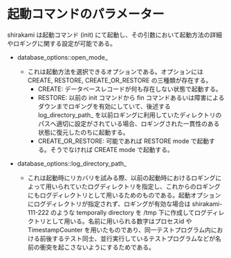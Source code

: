 # 起動コマンドのパラメーター

shirakami は起動コマンド (init) にて起動し、その引数において起動方法の詳細やロギングに関する設定が可能である。

- database_options::open_mode_
  - これは起動方法を選択できるオプションである。オプションには CREATE, RESTORE, CREATE_OR_RESTORE の三種類が存在する。
    - CREATE: データベースレコードが何も存在しない状態で起動する。
    - RESTORE: 以前の init コマンドから fin コマンドあるいは障害によるダウンまでロギングを有効にしていて、後述する log_directory_path_ を以前ロギングに利用していたディレクトリのパスへ適切に設定がされている場合、ロギングされた一貫性のある状態に復元したのちに起動する。
    - CREATE_OR_RESTORE: 可能であれば RESTORE mode で起動する。そうでなければ CREATE mode で起動する。

- database_options::log_directory_path_
  - これは起動時にリカバリを試みる際、以前の起動時におけるロギングによって用いられていたログディレクトリを指定し、これからのロギングにもログディレクトリとして用いるためのものである。起動オプションにログディレクトリが指定されず、ロギングが有効な場合は shirakami-111-222 のような temporally directory を /tmp 下に作成してログディレクトリとして用いる。名前に用いられる数字はプロセスid や TimestampCounter を用いたものであり、同一テストプログラム内における前後するテスト同士、並行実行しているテストプログラムなどが名前の衝突を起こさないようにするためである。